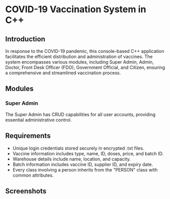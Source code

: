   <h1>COVID-19 Vaccination System in C++</h1>

  <h2>Introduction</h2>

  <p>In response to the COVID-19 pandemic, this console-based C++ application facilitates the efficient distribution and administration of vaccines. The system encompasses various modules, including Super Admin, Admin, Doctor, Front Desk Officer (FDO), Government Official, and Citizen, ensuring a comprehensive and streamlined vaccination process.</p>

  <h2>Modules</h2>

  <h3>Super Admin</h3>

  <p>The Super Admin has CRUD capabilities for all user accounts, providing essential administrative control.</p>

  <h2>Requirements</h2>

  <ul>
        <li>Unique login credentials stored securely in encrypted .txt files.</li>
        <li>Vaccine information includes type, name, ID, doses, price, and batch ID.</li>
        <li>Warehouse details include name, location, and capacity.</li>
        <li>Batch information includes vaccine ID, supplier ID, and expiry date.</li>
        <li>Every class involving a person inherits from the "PERSON" class with common attributes.</li>
  </ul>

  <h2>Screenshots</h2>
